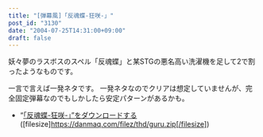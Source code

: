 ```yaml
---
title: "[弾幕風]「反魂蝶-狂咲-」"
post_id: "3130"
date: "2004-07-25T14:31:00+09:00"
draft: false
---
```


妖々夢のラスボスのスペル「反魂蝶」と某STGの悪名高い洗濯機を足して2で割ったようなものです。

一言で言えば一発ネタです。
一発ネタなのでクリアは想定していませんが、完全固定弾幕なのでもしかしたら安定パターンがあるかも。

* “[「反魂蝶-狂咲-」”をダウンロードする](/filez/thd/guru.zip)([filesize]https://danmaq.com/filez/thd/guru.zip[/filesize])
